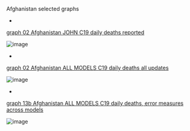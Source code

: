 Afghanistan selected graphs

*

[graph 02 Afghanistan JOHN C19 daily deaths reported](https://github.com/pourmalek/CovidLongitudinal/blob/main/output/countries/Afghanistan/graph%2002%20Afghanistan%20JOHN%20C19%20daily%20deaths%20reported.pdf)

![image](https://github.com/pourmalek/CovidLongitudinal/assets/30849720/a7d44c63-edde-453e-b371-4bb8e6759810)

*

[graph 02 Afghanistan ALL MODELS C19 daily deaths all updates](https://github.com/pourmalek/CovidLongitudinal/blob/main/output/countries/Afghanistan/graph%2002%20Afghanistan%20ALL%20MODELS%20C19%20daily%20deaths%20all%20updates.pdf)

![image](https://github.com/pourmalek/CovidLongitudinal/assets/30849720/9babbcca-53f7-4e4f-875f-9de32b4ca15c)

*

[graph 13b Afghanistan ALL MODELS C19 daily deaths, error measures across models](https://github.com/pourmalek/CovidLongitudinal/blob/main/output/countries/Afghanistan/graph%2013b%20Afghanistan%20ALL%20MODELS%20C19%20daily%20deaths%2C%20error%20measures%20across%20models.pdf)

![image](https://github.com/pourmalek/CovidLongitudinal/assets/30849720/32bd7053-671f-4013-97b9-fbd443beecbb)




